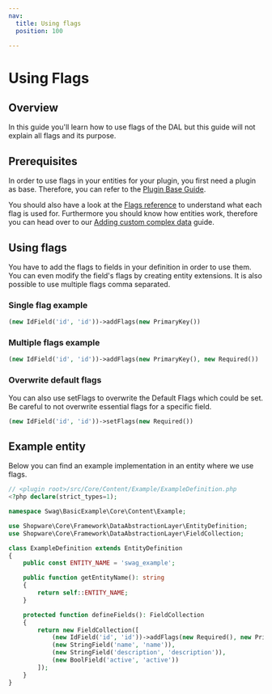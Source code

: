 ```yaml
---
nav:
  title: Using flags
  position: 100

---
```


# Using Flags

## Overview

In this guide you'll learn how to use flags of the DAL but this guide will not explain all flags and its purpose.

## Prerequisites

In order to use flags in your entities for your plugin, you first need a plugin as base. Therefore, you can refer to the [Plugin Base Guide](../../plugin-base-guide).

You should also have a look at the [Flags reference](../../../../../resources/references/core-reference/dal-reference/flags-reference) to understand what each flag is used for. Furthermore you should know how entities work, therefore you can head over to our [Adding custom complex data](add-custom-complex-data) guide.

## Using flags

You have to add the flags to fields in your definition in order to use them. You can even modify the field's flags by creating entity extensions. It is also possible to use multiple flags comma separated.

### Single flag example

```php
(new IdField('id', 'id'))->addFlags(new PrimaryKey())
```

### Multiple flags example

```php
(new IdField('id', 'id'))->addFlags(new PrimaryKey(), new Required())
```

### Overwrite default flags

You can also use setFlags to overwrite the Default Flags which could be set. Be careful to not overwrite essential flags for a specific field.

```php
(new IdField('id', 'id'))->setFlags(new Required())
```

## Example entity

Below you can find an example implementation in an entity where we use flags.

```php
// <plugin root>/src/Core/Content/Example/ExampleDefinition.php
<?php declare(strict_types=1);

namespace Swag\BasicExample\Core\Content\Example;

use Shopware\Core\Framework\DataAbstractionLayer\EntityDefinition;
use Shopware\Core\Framework\DataAbstractionLayer\FieldCollection;

class ExampleDefinition extends EntityDefinition
{
    public const ENTITY_NAME = 'swag_example';

    public function getEntityName(): string
    {
        return self::ENTITY_NAME;
    }

    protected function defineFields(): FieldCollection
    {
        return new FieldCollection([
            (new IdField('id', 'id'))->addFlags(new Required(), new PrimaryKey()),
            (new StringField('name', 'name')),
            (new StringField('description', 'description')),
            (new BoolField('active', 'active'))
        ]);
    }
}
```
